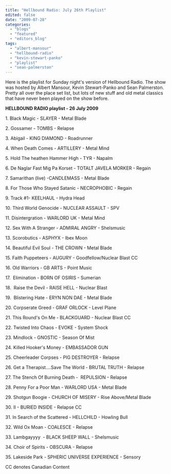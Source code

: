 ```yaml
---
title: "Hellbound Radio: July 26th Playlist"
edited: false
date: "2009-07-28"
categories:
  - "blogs"
  - "featured"
  - "editors_blog"
tags:
  - "albert-mansour"
  - "hellbound-radio"
  - "kevin-stewart-panko"
  - "playlist"
  - "sean-palmerston"
---
```


Here is the playlist for Sunday night's version of Hellbound Radio. The show was hosted by Albert Mansour, Kevin Stewart-Panko and Sean Palmerston. Pretty all over the place set list, but lots of new stuff and old metal classics that have never been played on the show before.

**HELLBOUND RADIO playlist - 26 July 2009**

1\. Black Magic - SLAYER - Metal Blade

2\. Gossamer - TOMBS - Relapse

3\. Abigail - KING DIAMOND - Roadrunner

4\. When Death Comes - ARTILLERY - Metal Mind

5\. Hold The heathen Hammer High - TYR - Napalm

6\. De Naglar Fast Mig Pa Korset - TOTALT JAVELA MORKER - Regain

7\. Samarithan (live) -CANDLEMASS - Metal Blade

8\. For Those Who Stayed Satanic - NECROPHOBIC - Regain

9\. Track #1- KEELHAUL - Hydra Head

10\. Third World Genocide - NUCLEAR ASSAULT - SPV

11\. Disintergration - WARLORD UK - Metal Mind

12\. Sex With A Stranger - ADMIRAL ANGRY - Shelsmusic

13\. Scorobutics - ASPHYX - Ibex Moon

14\. Beautiful Evil Soul - THE CROWN - Metal Blade

15\. Faith Puppeteers - AUGURY - Goodfellow/Nuclear Blast CC

16\. Old Warriors - GB ARTS - Point Music

17\.  Elimination - BORN OF OSIRIS - Sumerian

18\.  Raise the Devil - RAISE HELL - Nuclear Blast

19\.  Blistering Hate - ERYN NON DAE - Metal Blade

20\. Corpserate Greed - GRAF ORLOCK - Level Plane

21\. This Round's On Me - BLACKGUARD - Nuclear Blast CC

22\. Twisted Into Chaos - EVOKE - System Shock

23\. Mindlock - GNOSTIC - Season Of Mist

24\. Killed Hooker's Money - EMBASSADOR GUN

25\. Cheerleader Corpses - PIG DESTROYER - Relapse

26\. Get a Therapist….Save The World - BRUTAL TRUTH - Relapse

27\. The Stench Of Burning Death -  REPULSION - Relapse

28\. Penny For a Poor Man - WARLORD USA - Metal Blade

29\. Shotgun Boogie - CHURCH OF MISERY - Rise Above/Metal Blade

30\. II - BURIED INSIDE - Relapse CC

31\. In Search of the Scattered - HELLCHILD - Howling Bull

32\. Wild Ox Moan - COALESCE - Relapse

33\. Lambgayyyy  - BLACK SHEEP WALL - Shelsmusic

34\. Choir of Spirits - OBSCURA - Relapse

35\. Lakeside Park - SPHERIC UNIVERSE EXPERIENCE - Sensory

CC denotes Canadian Content
